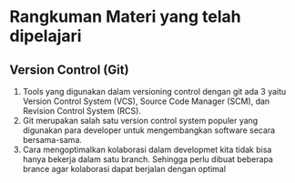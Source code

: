 # Rangkuman Materi yang telah dipelajari 

## Version Control (Git)

1. Tools yang digunakan dalam versioning control dengan git ada 3 yaitu Version Control System (VCS), Source Code Manager (SCM), dan Revision Control System (RCS).
2. Git merupakan salah satu version control system populer yang digunakan para developer untuk mengembangkan software secara bersama-sama.
3. Cara mengoptimalkan kolaborasi dalam developmet kita tidak bisa hanya bekerja dalam satu branch. Sehingga perlu dibuat beberapa brance agar kolaborasi dapat berjalan dengan optimal